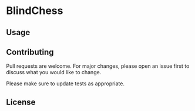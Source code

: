# BlindChess

## Usage


## Contributing
Pull requests are welcome. For major changes, please open an issue first to discuss what you would like to change.

Please make sure to update tests as appropriate.

## License

